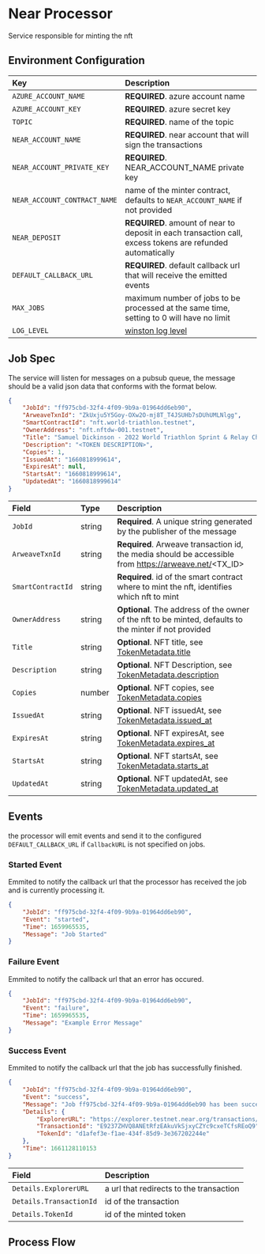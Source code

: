 # Near Processor

Service responsible for minting the nft

## Environment Configuration
| Key | Description |
| :-- | :---------- |
| `AZURE_ACCOUNT_NAME` | **REQUIRED**. azure account name |
| `AZURE_ACCOUNT_KEY` | **REQUIRED**. azure secret key |
| `TOPIC` | **REQUIRED**. name of the topic |
| `NEAR_ACCOUNT_NAME` | **REQUIRED**. near account that will sign the transactions |
| `NEAR_ACCOUNT_PRIVATE_KEY` | **REQUIRED**. NEAR_ACCOUNT_NAME private key |
| `NEAR_ACCOUNT_CONTRACT_NAME` | name of the minter contract, defaults to `NEAR_ACCOUNT_NAME` if not provided |
| `NEAR_DEPOSIT` | **REQUIRED**. amount of near to deposit in each transaction call, excess tokens are refunded automatically |
| `DEFAULT_CALLBACK_URL` | **REQUIRED**. default callback url that will receive the emitted events |
| `MAX_JOBS` | maximum number of jobs to be processed at the same time, setting to 0 will have no limit |
| `LOG_LEVEL` | [winston log level](https://www.npmjs.com/package/winston#logging-levels)|

## Job Spec
The service will listen for messages on a pubsub queue, the message should be a valid json data that conforms with the format below.

```json
{
    "JobId": "ff975cbd-32f4-4f09-9b9a-01964dd6eb90",
    "ArweaveTxnId": "ZkUxju5Y5Goy-OXw2O-mj8T_T4JSUHb7sDUhUMLNlgg",
    "SmartContractId": "nft.world-triathlon.testnet",
    "OwnerAddress": "nft.nftdw-001.testnet",
    "Title": "Samuel Dickinson - 2022 World Triathlon Sprint & Relay Championships Montreal",
    "Description": "<TOKEN DESCRIPTION>",
    "Copies": 1,
    "IssuedAt": "1660818999614",
    "ExpiresAt": null,
    "StartsAt": "1660818999614",
    "UpdatedAt": "1660818999614"
}
```

| Field | Type | Description |
| :---- | :--- | :---------- |
| `JobId` | string | **Required**.  A unique string generated by the publisher of the message |
| `ArweaveTxnId` | string | **Required**. Arweave transaction id, the media should be accessible from https://arweave.net/<TX_ID> |
| `SmartContractId` | string | **Required**. id of the smart contract where to mint the nft, identifies which nft to mint |
| `OwnerAddress` | string | **Optional**. The address of the owner of the nft to be minted, defaults to the minter if not provided |
| `Title` | string | **Optional**. NFT title, see [TokenMetadata.title](https://nomicon.io/Standards/Tokens/NonFungibleToken/Metadata#interface) |
| `Description` | string | **Optional**. NFT Description, see [TokenMetadata.description](https://nomicon.io/Standards/Tokens/NonFungibleToken/Metadata#interface) |
| `Copies` | number | **Optional**. NFT copies, see [TokenMetadata.copies](https://nomicon.io/Standards/Tokens/NonFungibleToken/Metadata#interface) |
| `IssuedAt` | string | **Optional**. NFT issuedAt, see [TokenMetadata.issued_at](https://nomicon.io/Standards/Tokens/NonFungibleToken/Metadata#interface) |
| `ExpiresAt` | string | **Optional**. NFT expiresAt, see [TokenMetadata.expires_at](https://nomicon.io/Standards/Tokens/NonFungibleToken/Metadata#interface) |
| `StartsAt` | string | **Optional**. NFT startsAt, see [TokenMetadata.starts_at](https://nomicon.io/Standards/Tokens/NonFungibleToken/Metadata#interface) |
| `UpdatedAt` | string | **Optional**. NFT updatedAt, see [TokenMetadata.updated_at](https://nomicon.io/Standards/Tokens/NonFungibleToken/Metadata#interface) |
## Events

the processor will emit events and send it to the configured `DEFAULT_CALLBACK_URL` if `CallbackURL` is not specified on jobs. 

### Started Event
Emmited to notify the callback url that the processor has received the job and is currently processing it.
```json
{
    "JobId": "ff975cbd-32f4-4f09-9b9a-01964dd6eb90",
    "Event": "started",
    "Time": 1659965535,
    "Message": "Job Started"
}
```
### Failure Event
Emmited to notify the callback url that an error has occured.
```json
{
    "JobId": "ff975cbd-32f4-4f09-9b9a-01964dd6eb90",
    "Event": "failure",
    "Time": 1659965535,
    "Message": "Example Error Message"
}

```
### Success Event
Emmited to notify the callback url that the job has successfully finished.
```json
{
    "JobId": "ff975cbd-32f4-4f09-9b9a-01964dd6eb90",
    "Event": "success",
    "Message": "Job ff975cbd-32f4-4f09-9b9a-01964dd6eb90 has been successfully processed",
    "Details": {
        "ExplorerURL": "https://explorer.testnet.near.org/transactions/E9237ZHVQ8ANEtRfzEAkuVkSjxyCZYc9cxeTCfsREoQ9",
        "TransactionId": "E9237ZHVQ8ANEtRfzEAkuVkSjxyCZYc9cxeTCfsREoQ9",
        "TokenId": "d1afef3e-f1ae-434f-85d9-3e367202244e"
    },
    "Time": 1661128110153
}
```
| Field | Description |
| :---- | :---------- |
| `Details.ExplorerURL` | a url that redirects to the transaction |
| `Details.TransactionId` | id of the transaction |
| `Details.TokenId` | id of the minted token |

## Process Flow